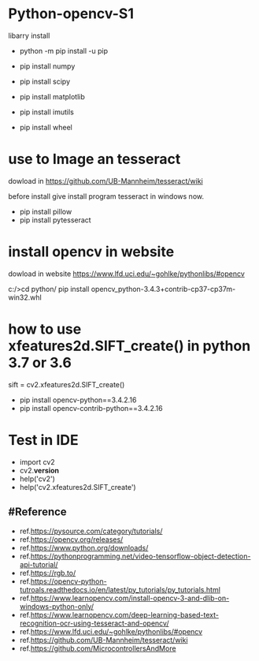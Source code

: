 # Python-opencv-S1

libarry install

- python -m pip install -u pip

- pip install numpy
- pip install scipy
- pip install matplotlib
- pip install imutils
- pip install wheel

# use to Image an tesseract

dowload in https://github.com/UB-Mannheim/tesseract/wiki

before install give install program tesseract in windows now.

- pip install pillow
- pip install pytesseract


# install opencv in website

dowload in website  https://www.lfd.uci.edu/~gohlke/pythonlibs/#opencv

c:/>cd python/ pip install opencv_python-3.4.3+contrib-cp37-cp37m-win32.whl

# how to use xfeatures2d.SIFT_create() in python 3.7 or 3.6

sift = cv2.xfeatures2d.SIFT_create()
- pip install opencv-python==3.4.2.16
- pip install opencv-contrib-python==3.4.2.16

# Test in IDE

- import cv2
- cv2.__version__
- help('cv2')
- help('cv2.xfeatures2d.SIFT_create')

#Reference
-------------------------------------------------

- ref.https://pysource.com/category/tutorials/
- ref.https://opencv.org/releases/
- ref.https://www.python.org/downloads/
- ref.https://pythonprogramming.net/video-tensorflow-object-detection-api-tutorial/
- ref.https://rgb.to/
- ref.https://opencv-python-tutroals.readthedocs.io/en/latest/py_tutorials/py_tutorials.html
- ref.https://www.learnopencv.com/install-opencv-3-and-dlib-on-windows-python-only/
- ref.https://www.learnopencv.com/deep-learning-based-text-recognition-ocr-using-tesseract-and-opencv/
- ref.https://www.lfd.uci.edu/~gohlke/pythonlibs/#opencv
- ref.https://github.com/UB-Mannheim/tesseract/wiki
- ref.https://github.com/MicrocontrollersAndMore
